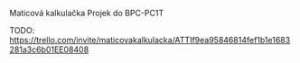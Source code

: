 Maticová kalkulačka
Projek do BPC-PC1T

TODO:
https://trello.com/invite/maticovakalkulacka/ATTIf9ea95846814fef1b1e1683281a3c6b01EE08408
